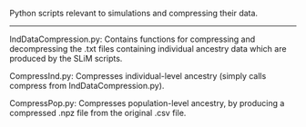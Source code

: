 Python scripts relevant to simulations and compressing their data.

---

IndDataCompression.py: Contains functions for compressing and decompressing the .txt files containing individual ancestry data which are produced by the SLiM scripts.

CompressInd.py: Compresses individual-level ancestry (simply calls compress from IndDataCompression.py).

CompressPop.py: Compresses population-level ancestry, by producing a compressed .npz file from the original .csv file.